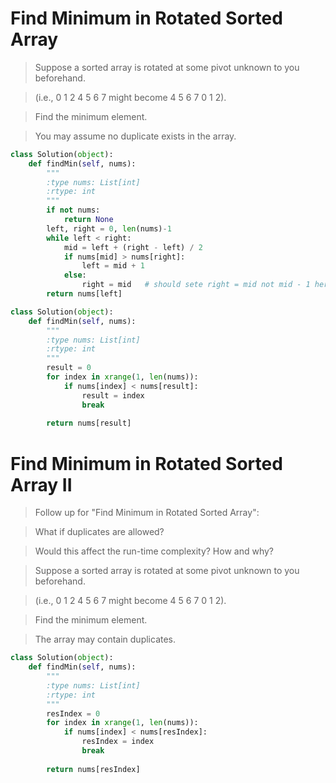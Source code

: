 # Find Minimum in Rotated Sorted Array

> Suppose a sorted array is rotated at some pivot unknown to you beforehand.

> (i.e., 0 1 2 4 5 6 7 might become 4 5 6 7 0 1 2).

> Find the minimum element.

> You may assume no duplicate exists in the array.

```Python
class Solution(object):
    def findMin(self, nums):
        """
        :type nums: List[int]
        :rtype: int
        """
        if not nums:
            return None
        left, right = 0, len(nums)-1
        while left < right:
            mid = left + (right - left) / 2
            if nums[mid] > nums[right]:
                left = mid + 1
            else:
                right = mid   # should sete right = mid not mid - 1 here
        return nums[left]
```

```Python
class Solution(object):
    def findMin(self, nums):
        """
        :type nums: List[int]
        :rtype: int
        """
        result = 0
        for index in xrange(1, len(nums)):
            if nums[index] < nums[result]:
                result = index
                break
        
        return nums[result]
```

# Find Minimum in Rotated Sorted Array II

> Follow up for "Find Minimum in Rotated Sorted Array":

> What if duplicates are allowed?

> Would this affect the run-time complexity? How and why?

> Suppose a sorted array is rotated at some pivot unknown to you beforehand.

> (i.e., 0 1 2 4 5 6 7 might become 4 5 6 7 0 1 2).

> Find the minimum element.

> The array may contain duplicates.

```Python
class Solution(object):
    def findMin(self, nums):
        """
        :type nums: List[int]
        :rtype: int
        """
        resIndex = 0
        for index in xrange(1, len(nums)):
            if nums[index] < nums[resIndex]:
                resIndex = index
                break
        
        return nums[resIndex]
```
